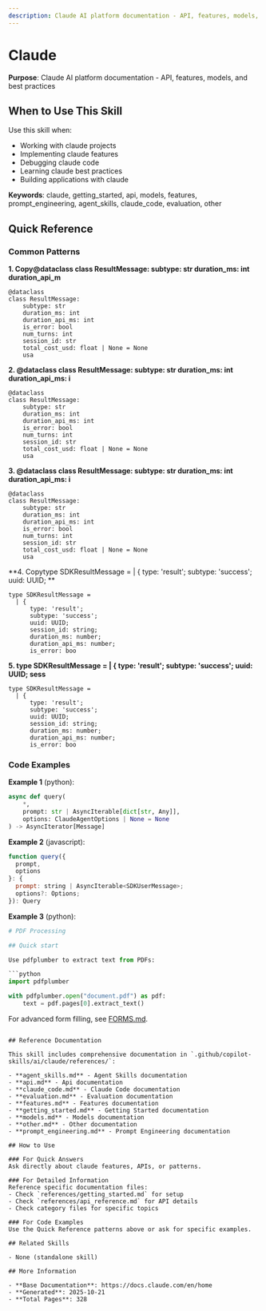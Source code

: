 ```yaml
---
description: Claude AI platform documentation - API, features, models, and best practices
---
```


# Claude

**Purpose**: Claude AI platform documentation - API, features, models, and best practices

## When to Use This Skill

Use this skill when:
- Working with claude projects
- Implementing claude features
- Debugging claude code
- Learning claude best practices
- Building applications with claude

**Keywords**: claude, getting_started, api, models, features, prompt_engineering, agent_skills, claude_code, evaluation, other

## Quick Reference

### Common Patterns

**1. Copy@dataclass class ResultMessage: subtype: str duration_ms: int duration_api_m**

```
@dataclass
class ResultMessage:
    subtype: str
    duration_ms: int
    duration_api_ms: int
    is_error: bool
    num_turns: int
    session_id: str
    total_cost_usd: float | None = None
    usa
```

**2. @dataclass class ResultMessage: subtype: str duration_ms: int duration_api_ms: i**

```
@dataclass
class ResultMessage:
    subtype: str
    duration_ms: int
    duration_api_ms: int
    is_error: bool
    num_turns: int
    session_id: str
    total_cost_usd: float | None = None
    usa
```

**3. @dataclass class ResultMessage: subtype: str duration_ms: int duration_api_ms: i**

```
@dataclass
class ResultMessage:
    subtype: str
    duration_ms: int
    duration_api_ms: int
    is_error: bool
    num_turns: int
    session_id: str
    total_cost_usd: float | None = None
    usa
```

**4. Copytype SDKResultMessage = | { type: 'result'; subtype: 'success'; uuid: UUID; **

```
type SDKResultMessage = 
  | {
      type: 'result';
      subtype: 'success';
      uuid: UUID;
      session_id: string;
      duration_ms: number;
      duration_api_ms: number;
      is_error: boo
```

**5. type SDKResultMessage = | { type: 'result'; subtype: 'success'; uuid: UUID; sess**

```
type SDKResultMessage = 
  | {
      type: 'result';
      subtype: 'success';
      uuid: UUID;
      session_id: string;
      duration_ms: number;
      duration_api_ms: number;
      is_error: boo
```

### Code Examples

**Example 1** (python):
```python
async def query(
    *,
    prompt: str | AsyncIterable[dict[str, Any]],
    options: ClaudeAgentOptions | None = None
) -> AsyncIterator[Message]
```

**Example 2** (javascript):
```javascript
function query({
  prompt,
  options
}: {
  prompt: string | AsyncIterable<SDKUserMessage>;
  options?: Options;
}): Query
```

**Example 3** (python):
```python
# PDF Processing

## Quick start

Use pdfplumber to extract text from PDFs:

```python
import pdfplumber

with pdfplumber.open("document.pdf") as pdf:
    text = pdf.pages[0].extract_text()
```

For advanced form filling, see [FORMS.md](FORMS.md).
```

## Reference Documentation

This skill includes comprehensive documentation in `.github/copilot-skills/ai/claude/references/`:

- **agent_skills.md** - Agent Skills documentation
- **api.md** - Api documentation
- **claude_code.md** - Claude Code documentation
- **evaluation.md** - Evaluation documentation
- **features.md** - Features documentation
- **getting_started.md** - Getting Started documentation
- **models.md** - Models documentation
- **other.md** - Other documentation
- **prompt_engineering.md** - Prompt Engineering documentation

## How to Use

### For Quick Answers
Ask directly about claude features, APIs, or patterns.

### For Detailed Information
Reference specific documentation files:
- Check `references/getting_started.md` for setup
- Check `references/api_reference.md` for API details
- Check category files for specific topics

### For Code Examples
Use the Quick Reference patterns above or ask for specific examples.

## Related Skills

- None (standalone skill)

## More Information

- **Base Documentation**: https://docs.claude.com/en/home
- **Generated**: 2025-10-21
- **Total Pages**: 328
